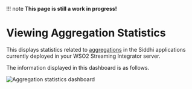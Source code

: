 !!! note
    **This page is still a work in progress!**
    
# Viewing Aggregation Statistics

This displays statistics related to [aggregations](https://siddhi.io/en/v5.1/docs/query-guide/#named-aggregation) in the Siddhi applications currently deployed in your WSO2 Streaming Integrator server.

The information displayed in this dashboard is as follows.

![Aggregation statistics dashboard](../images/streaming-integrator-grafana-dashboard/aggregation_statistics_dashboard.png)

